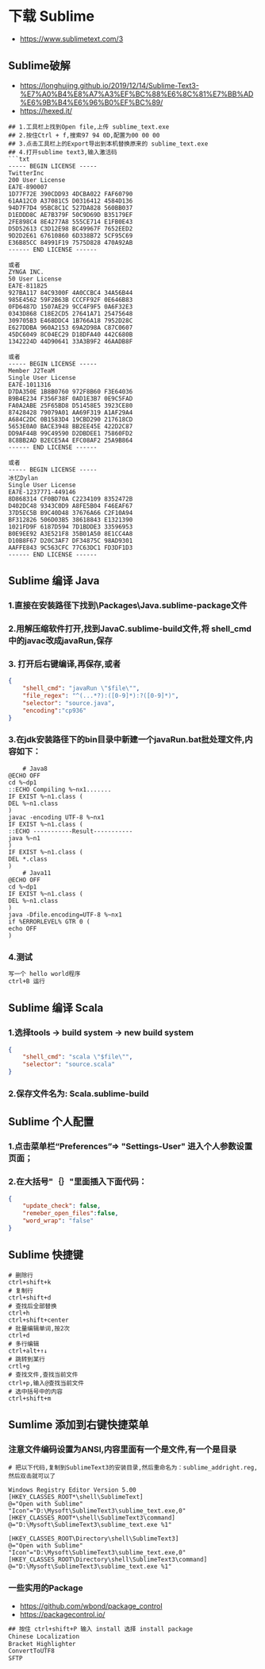 # 下载 Sublime
- https://www.sublimetext.com/3

## Sublime破解
- https://longhujing.github.io/2019/12/14/Sublime-Text3-%E7%A0%B4%E8%A7%A3%EF%BC%88%E6%8C%81%E7%BB%AD%E6%9B%B4%E6%96%B0%EF%BC%89/
- https://hexed.it/
```
## 1.工具栏上找到Open file,上传 sublime_text.exe
## 2.按住Ctrl + f,搜索97 94 0D,配置为00 00 00
## 3.点击工具栏上的Export导出到本机替换原来的 sublime_text.exe
## 4.打开sublime text3,输入激活码
```txt
----- BEGIN LICENSE -----
TwitterInc
200 User License
EA7E-890007
1D77F72E 390CDD93 4DCBA022 FAF60790
61AA12C0 A37081C5 D0316412 4584D136
94D7F7D4 95BC8C1C 527DA828 560BB037
D1EDDD8C AE7B379F 50C9D69D B35179EF
2FE898C4 8E4277A8 555CE714 E1FB0E43
D5D52613 C3D12E98 BC49967F 7652EED2
9D2D2E61 67610860 6D338B72 5CF95C69
E36B85CC 84991F19 7575D828 470A92AB
------ END LICENSE ------

或者
ZYNGA INC.
50 User License
EA7E-811825
927BA117 84C9300F 4A0CCBC4 34A56B44
985E4562 59F2B63B CCCFF92F 0E646B83
0FD6487D 1507AE29 9CC4F9F5 0A6F32E3
0343D868 C18E2CD5 27641A71 25475648
309705B3 E468DDC4 1B766A18 7952D28C
E627DDBA 960A2153 69A2D98A C87C0607
45DC6049 8C04EC29 D18DFA40 442C680B
1342224D 44D90641 33A3B9F2 46AADB8F

或者
----- BEGIN LICENSE -----
Member J2TeaM
Single User License
EA7E-1011316
D7DA350E 1B8B0760 972F8B60 F3E64036
B9B4E234 F356F38F 0AD1E3B7 0E9C5FAD
FA0A2ABE 25F65BD8 D51458E5 3923CE80
87428428 79079A01 AA69F319 A1AF29A4
A684C2DC 0B1583D4 19CBD290 217618CD
5653E0A0 BACE3948 BB2EE45E 422D2C87
DD9AF44B 99C49590 D2DBDEE1 75860FD2
8C8BB2AD B2ECE5A4 EFC08AF2 25A9B864
------ END LICENSE ------

或者
----- BEGIN LICENSE -----
冰忆Dylan
Single User License
EA7E-1237771-449146
8D868314 CF0BD70A C2234109 8352472B
D402DC48 9343C0D9 A8FE5B04 F46EAF67
37D5EC5B B9C40D48 37676A66 C2F10A94
BF312826 506D03B5 38618843 E1321390
1021FD9F 6187D594 7D1BDDE3 33596953
B0E9EE92 A3E521F8 35B01A50 8E1CC4A8
D10B8F67 D20C3AF7 DF34875C 98AD9301
AAFFE843 9C563CFC 77C63DC1 FD3DF1D3
------ END LICENSE ------
```

## Sublime 编译 Java
### 1.直接在安装路径下找到\Packages\Java.sublime-package文件
### 2.用解压缩软件打开,找到JavaC.sublime-build文件,将 shell_cmd 中的javac改成javaRun,保存
### 3. 打开后右键编译,再保存,或者
```json
{
	"shell_cmd": "javaRun \"$file\"",
	"file_regex": "^(...*?):([0-9]*):?([0-9]*)",
	"selector": "source.java",
    "encoding":"cp936"
}
```
### 3.在jdk安装路径下的bin目录中新建一个javaRun.bat批处理文件,内容如下：
```shell script
	# Java8
@ECHO OFF
cd %~dp1
::ECHO Compiling %~nx1.......
IF EXIST %~n1.class (
DEL %~n1.class
)
javac -encoding UTF-8 %~nx1
IF EXIST %~n1.class (
::ECHO -----------Result-----------
java %~n1
)
IF EXIST %~n1.class (
DEL *.class
)
	# Java11
@ECHO OFF
cd %~dp1
IF EXIST %~n1.class (
DEL %~n1.class
)
java -Dfile.encoding=UTF-8 %~nx1 
if %ERRORLEVEL% GTR 0 (
echo OFF
)
```
### 4.测试
```txt
写一个 hello world程序
ctrl+B 运行
```

## Sublime 编译 Scala
### 1.选择tools -> build system -> new build system
```json
{
	"shell_cmd": "scala \"$file\"",
	"selector": "source.scala"
}
```
### 2.保存文件名为: Scala.sublime-build

## Sublime 个人配置
### 1.点击菜单栏“Preferences”=> "Settings-User" 进入个人参数设置页面；
### 2.在大括号"｛｝"里面插入下面代码：
```json
{
	"update_check": false,
	"remeber_open_files":false, 
	"word_wrap": "false"
}
```

## Sublime 快捷键
```shell script
# 删除行
ctrl+shift+k
# 复制行
ctrl+shift+d
# 查找后全部替换
ctrl+h
ctrl+shift+center
# 批量编辑单词,按2次
ctrl+d
# 多行编辑
ctrl+alt+↑↓
# 跳转到某行
crtl+g
# 查找文件,查找当前文件
ctrl+p,输入@查找当前文件
# 选中括号中的内容
ctrl+shift+m
```

## Sumlime 添加到右键快捷菜单
### 注意文件编码设置为ANSI,内容里面有一个是文件,有一个是目录
```shell script
# 把以下代码,复制到SublimeText3的安装目录,然后重命名为：sublime_addright.reg,然后双击就可以了

Windows Registry Editor Version 5.00
[HKEY_CLASSES_ROOT*\shell\SublimeText]
@="Open with Sublime"
"Icon"="D:\Mysoft\SublimeText3\sublime_text.exe,0"
[HKEY_CLASSES_ROOT*\shell\SublimeText3\command]
@="D:\Mysoft\SublimeText3\sublime_text.exe %1"

[HKEY_CLASSES_ROOT\Directory\shell\SublimeText3]
@="Open with Sublime"
"Icon"="D:\Mysoft\SublimeText3\sublime_text.exe,0"
[HKEY_CLASSES_ROOT\Directory\shell\SublimeText3\command]
@="D:\Mysoft\SublimeText3\sublime_text.exe %1"
```

### 一些实用的Package
- https://github.com/wbond/package_control
- https://packagecontrol.io/
```txt
## 按住 ctrl+shift+P 输入 install 选择 install package
Chinese Localization
Bracket Highlighter
ConvertToUTF8
SFTP

```